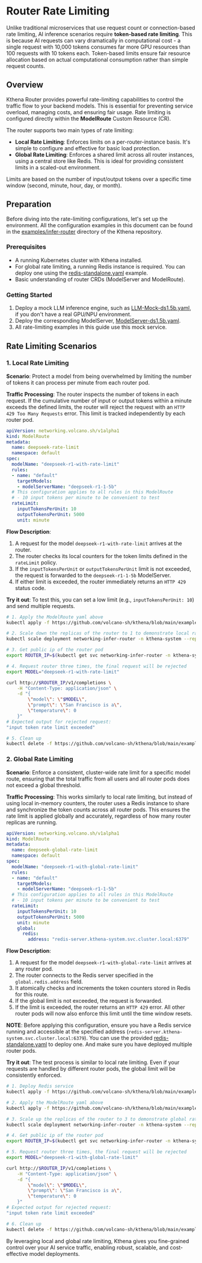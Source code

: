 # Router Rate Limiting

Unlike traditional microservices that use request count or connection-based rate limiting, AI inference scenarios require **token-based rate limiting**. This is because AI requests can vary dramatically in computational cost - a single request with 10,000 tokens consumes far more GPU resources than 100 requests with 10 tokens each. Token-based limits ensure fair resource allocation based on actual computational consumption rather than simple request counts.

## Overview

Kthena Router provides powerful rate-limiting capabilities to control the traffic flow to your backend models. This is essential for preventing service overload, managing costs, and ensuring fair usage. Rate limiting is configured directly within the **ModelRoute** Custom Resource (CR).

The router supports two main types of rate limiting:
- **Local Rate Limiting**: Enforces limits on a per-router-instance basis. It\'s simple to configure and effective for basic load protection.
- **Global Rate Limiting**: Enforces a shared limit across all router instances, using a central store like Redis. This is ideal for providing consistent limits in a scaled-out environment.

Limits are based on the number of input/output tokens over a specific time window (second, minute, hour, day, or month).

## Preparation

Before diving into the rate-limiting configurations, let's set up the environment. All the configuration examples in this document can be found in the [examples/infer-router](https://github.com/volcano-sh/kthena/tree/main/examples/infer-router) directory of the Kthena repository.

### Prerequisites

- A running Kubernetes cluster with Kthena installed.
- For global rate limiting, a running Redis instance is required. You can deploy one using the [redis-standalone.yaml](../../../../examples/redis/redis-standalone.yaml) example.
- Basic understanding of router CRDs (ModelServer and ModelRoute).

### Getting Started

1.  Deploy a mock LLM inference engine, such as [LLM-Mock-ds1.5b.yaml](../../../../examples/infer-router/LLM-Mock-ds1.5b.yaml), if you don't have a real GPU/NPU environment.
2.  Deploy the corresponding ModelServer, [ModelServer-ds1.5b.yaml](../../../../examples/infer-router/ModelServer-ds1.5b.yaml).
3.  All rate-limiting examples in this guide use this mock service.

## Rate Limiting Scenarios

### 1. Local Rate Limiting

**Scenario**: Protect a model from being overwhelmed by limiting the number of tokens it can process per minute from each router pod.

**Traffic Processing**: The router inspects the number of tokens in each request. If the cumulative number of input or output tokens within a minute exceeds the defined limits, the router will reject the request with an `HTTP 429 Too Many Requests` error. This limit is tracked independently by each router pod.

```yaml
apiVersion: networking.volcano.sh/v1alpha1
kind: ModelRoute
metadata:
  name: deepseek-rate-limit
  namespace: default
spec:
  modelName: "deepseek-r1-with-rate-limit"
  rules:
  - name: "default"
    targetModels:
    - modelServerName: "deepseek-r1-1-5b"
  # This configuration applies to all rules in this ModelRoute
  # - 10 input tokens per minute to be convenient to test
  rateLimit:
    inputTokensPerUnit: 10
    outputTokensPerUnit: 5000
    unit: minute
```

**Flow Description**:
1.  A request for the model `deepseek-r1-with-rate-limit` arrives at the router.
2.  The router checks its local counters for the token limits defined in the `rateLimit` policy.
3.  If the `inputTokensPerUnit` or `outputTokensPerUnit` limit is not exceeded, the request is forwarded to the `deepseek-r1-1-5b` ModelServer.
4.  If either limit is exceeded, the router immediately returns an `HTTP 429` status code.

**Try it out**:
To test this, you can set a low limit (e.g., `inputTokensPerUnit: 10`) and send multiple requests.

```bash
# 1. Apply the ModelRoute yaml above
kubectl apply -f https://github.com/volcano-sh/kthena/blob/main/examples/infer-router/ModelRouteWithRateLimit.yaml

# 2. Scale down the replicas of the router to 1 to demonstrate local rate limiting
kubectl scale deployment networking-infer-router -n kthena-system --replicas=1

# 3. Get public ip of the router pod
export ROUTER_IP=$(kubectl get svc networking-infer-router -n kthena-system -o jsonpath='{.status.loadBalancer.ingress[0].ip}')

# 4. Request router three times, the final request will be rejected
export MODEL="deepseek-r1-with-rate-limit"

curl http://$ROUTER_IP/v1/completions \
    -H "Content-Type: application/json" \
    -d "{
        \"model\": \"$MODEL\",
        \"prompt\": \"San Francisco is a\",
        \"temperature\": 0
    }"
# Expected output for rejected request:
"input token rate limit exceeded"

# 5. Clean up
kubectl delete -f https://github.com/volcano-sh/kthena/blob/main/examples/infer-router/ModelRouteWithRateLimit.yaml
```

### 2. Global Rate Limiting

**Scenario**: Enforce a consistent, cluster-wide rate limit for a specific model route, ensuring that the total traffic from all users and all router pods does not exceed a global threshold.

**Traffic Processing**: This works similarly to local rate limiting, but instead of using local in-memory counters, the router uses a Redis instance to share and synchronize the token counts across all router pods. This ensures the rate limit is applied globally and accurately, regardless of how many router replicas are running.

```yaml
apiVersion: networking.volcano.sh/v1alpha1
kind: ModelRoute
metadata:
  name: deepseek-global-rate-limit
  namespace: default
spec:
  modelName: "deepseek-r1-with-global-rate-limit"
  rules:
  - name: "default"
    targetModels:
    - modelServerName: "deepseek-r1-1-5b"
  # This configuration applies to all rules in this ModelRoute
  # - 10 input tokens per minute to be convenient to test
  rateLimit:
    inputTokensPerUnit: 10
    outputTokensPerUnit: 5000
    unit: minute
    global:
      redis:
        address: "redis-server.kthena-system.svc.cluster.local:6379"
```

**Flow Description**:
1.  A request for the model `deepseek-r1-with-global-rate-limit` arrives at any router pod.
2.  The router connects to the Redis server specified in the `global.redis.address` field.
3.  It atomically checks and increments the token counters stored in Redis for this route.
4.  If the global limit is not exceeded, the request is forwarded.
5.  If the limit is exceeded, the router returns an `HTTP 429` error. All other router pods will now also enforce this limit until the time window resets.

**NOTE**: Before applying this configuration, ensure you have a Redis service running and accessible at the specified address (`redis-server.kthena-system.svc.cluster.local:6379`). You can use the provided [redis-standalone.yaml](../../../../examples/redis/redis-standalone.yaml) to deploy one. And make sure you have deployed multiple router pods.

**Try it out**:
The test process is similar to local rate limiting. Even if your requests are handled by different router pods, the global limit will be consistently enforced.

```bash
# 1. Deploy Redis service
kubectl apply -f https://github.com/volcano-sh/kthena/blob/main/examples/redis/redis-standalone.yaml

# 2. Apply the ModelRoute yaml above
kubectl apply -f https://github.com/volcano-sh/kthena/blob/main/examples/infer-router/ModelRouteWithGlobalRateLimit.yaml

# 3. Scale up the replicas of the router to 3 to demonstrate global rate limiting
kubectl scale deployment networking-infer-router -n kthena-system --replicas=3

# 4. Get public ip of the router pod
export ROUTER_IP=$(kubectl get svc networking-infer-router -n kthena-system -o jsonpath='{.status.loadBalancer.ingress[0].ip}')

# 5. Request router three times, the final request will be rejected
export MODEL="deepseek-r1-with-global-rate-limit"

curl http://$ROUTER_IP/v1/completions \
    -H "Content-Type: application/json" \
    -d "{
        \"model\": \"$MODEL\",
        \"prompt\": \"San Francisco is a\",
        \"temperature\": 0
    }"
# Expected output for rejected request:
"input token rate limit exceeded"

# 6. Clean up
kubectl delete -f https://github.com/volcano-sh/kthena/blob/main/examples/infer-router/ModelRouteWithGlobalRateLimit.yaml
```

By leveraging local and global rate limiting, Kthena gives you fine-grained control over your AI service traffic, enabling robust, scalable, and cost-effective model deployments.
